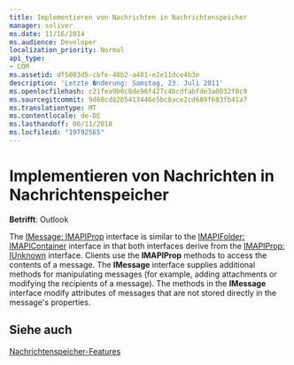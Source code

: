 ```yaml
---
title: Implementieren von Nachrichten in Nachrichtenspeicher
manager: soliver
ms.date: 11/16/2014
ms.audience: Developer
localization_priority: Normal
api_type:
- COM
ms.assetid: df5003d5-cbfe-40b2-a481-e2e11dce4b3e
description: 'Letzte �nderung: Samstag, 23. Juli 2011'
ms.openlocfilehash: c21fea9b0c8de96f427c4bcdfabfde3a0032f0c9
ms.sourcegitcommit: 9d60cd82b5413446e5bc8ace2cd689f683fb41a7
ms.translationtype: MT
ms.contentlocale: de-DE
ms.lasthandoff: 06/11/2018
ms.locfileid: "19792565"
---
```

# <a name="implementing-messages-in-message-stores"></a>Implementieren von Nachrichten in Nachrichtenspeicher

  
  
**Betrifft**: Outlook 
  
The [IMessage: IMAPIProp](imessageimapiprop.md) interface is similar to the [IMAPIFolder: IMAPIContainer](imapifolderimapicontainer.md) interface in that both interfaces derive from the [IMAPIProp: IUnknown](imapipropiunknown.md) interface. Clients use the **IMAPIProp** methods to access the contents of a message. The **IMessage** interface supplies additional methods for manipulating messages (for example, adding attachments or modifying the recipients of a message). The methods in the **IMessage** interface modify attributes of messages that are not stored directly in the message's properties. 
  
## <a name="see-also"></a>Siehe auch



[Nachrichtenspeicher-Features](message-store-features.md)

